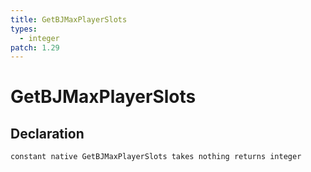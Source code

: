 ```yaml
---
title: GetBJMaxPlayerSlots
types:
  - integer
patch: 1.29
---
```


# GetBJMaxPlayerSlots

## Declaration

```jass
constant native GetBJMaxPlayerSlots takes nothing returns integer
```
